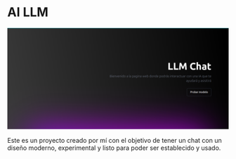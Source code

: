 # AI LLM

![Imagen del banner](image.png)

Este es un proyecto creado por mí con el objetivo de tener un chat con un diseño moderno, experimental y listo para poder ser establecido y usado.
